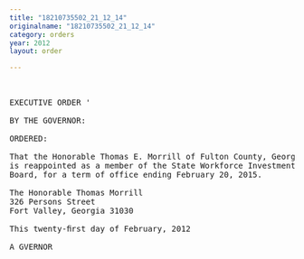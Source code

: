 ```yaml
---
title: "18210735502_21_12_14"
originalname: "18210735502_21_12_14"
category: orders
year: 2012
layout: order

---
```

<pre>
 

EXECUTIVE ORDER '

BY THE GOVERNOR:

ORDERED:

That the Honorable Thomas E. Morrill of Fulton County, Georgia,
is reappointed as a member of the State Workforce Investment
Board, for a term of office ending February 20, 2015.

The Honorable Thomas Morrill
326 Persons Street
Fort Valley, Georgia 31030

This twenty-ﬁrst day of February, 2012

A GVERNOR

 
  
 

  

</pre>
